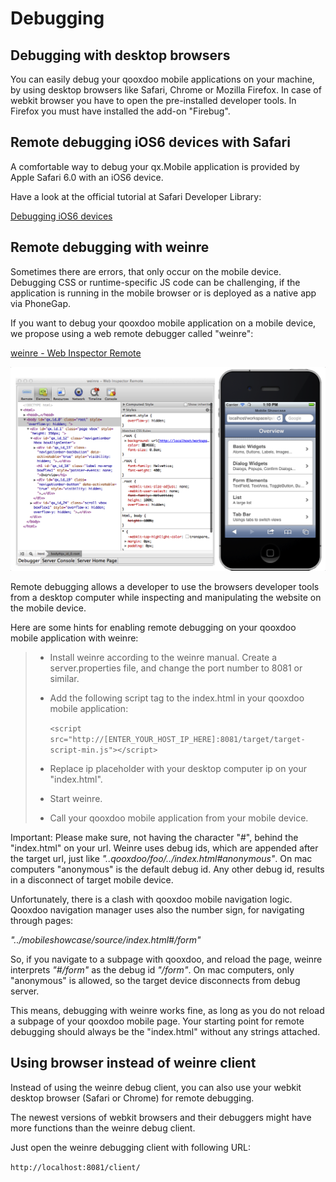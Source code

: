 Debugging
=========

Debugging with desktop browsers
-------------------------------

You can easily debug your qooxdoo mobile applications on your machine, by using desktop browsers like Safari, Chrome or Mozilla Firefox. In case of webkit browser you have to open the pre-installed developer tools. In Firefox you must have installed the add-on "Firebug".

Remote debugging iOS6 devices with Safari
-----------------------------------------

A comfortable way to debug your qx.Mobile application is provided by Apple Safari 6.0 with an iOS6 device.

Have a look at the official tutorial at Safari Developer Library:

[Debugging iOS6 devices](http://developer.apple.com/library/safari/#documentation/appleapplications/reference/safariwebcontent/DebuggingSafarioniPhoneContent/DebuggingSafarioniPhoneContent.html)

Remote debugging with weinre
----------------------------

Sometimes there are errors, that only occur on the mobile device. Debugging CSS or runtime-specific JS code can be challenging, if the application is running in the mobile browser or is deployed as a native app via PhoneGap.

If you want to debug your qooxdoo mobile application on a mobile device, we propose using a web remote debugger called "weinre":

[weinre - Web Inspector Remote](http://people.apache.org/~pmuellr/weinre/docs/latest/)

![image](weinre.png)

Remote debugging allows a developer to use the browsers developer tools from a desktop computer while inspecting and manipulating the website on the mobile device.

Here are some hints for enabling remote debugging on your qooxdoo mobile application with weinre:

> -   Install weinre according to the weinre manual. Create a server.properties file, and change the port number to 8081 or similar.
> -   Add the following script tag to the index.html in your qooxdoo mobile application:
>
>     `<script src="http://[ENTER_YOUR_HOST_IP_HERE]:8081/target/target-script-min.js"></script>`
>
> -   Replace ip placeholder with your desktop computer ip on your "index.html".
> -   Start weinre.
> -   Call your qooxdoo mobile application from your mobile device.

Important: Please make sure, not having the character "#", behind the "index.html" on your url. Weinre uses debug ids, which are appended after the target url, just like *"..qooxdoo/foo/../index.html#anonymous"*. On mac computers "anonymous" is the default debug id. Any other debug id, results in a disconnect of target mobile device.

Unfortunately, there is a clash with qooxdoo mobile navigation logic. Qooxdoo navigation manager uses also the number sign, for navigating through pages:

*"../mobileshowcase/source/index.html#/form"*

So, if you navigate to a subpage with qooxdoo, and reload the page, weinre interprets *"#/form"* as the debug id *"/form"*. On mac computers, only "anonymous" is allowed, so the target device disconnects from debug server.

This means, debugging with weinre works fine, as long as you do not reload a subpage of your qooxdoo mobile page. Your starting point for remote debugging should always be the "index.html" without any strings attached.

Using browser instead of weinre client
--------------------------------------

Instead of using the weinre debug client, you can also use your webkit desktop browser (Safari or Chrome) for remote debugging.

The newest versions of webkit browsers and their debuggers might have more functions than the weinre debug client.

Just open the weinre debugging client with following URL:

`http://localhost:8081/client/`
